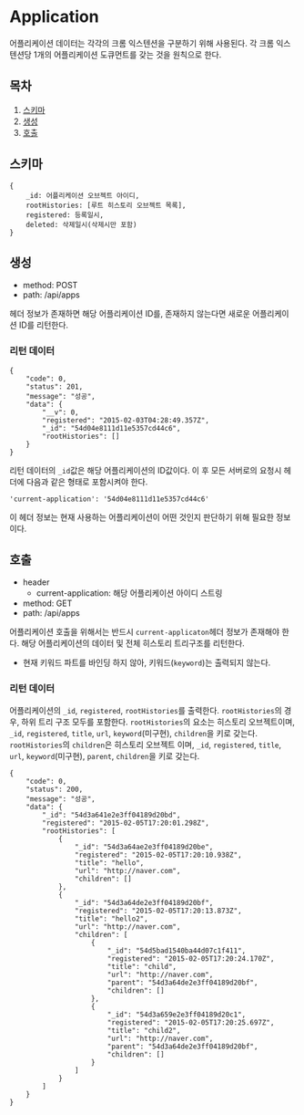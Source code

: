 # Application

어플리케이션 데이터는 각각의 크롬 익스텐션을 구분하기 위해 사용된다. 각 크롬 익스텐션당 1개의 어플리케이션 도큐먼트를 갖는 것을 원칙으로 한다.

## 목차
1. [스키마](#schema)
1. [생성](#create)
1. [호출](#get)

## <a name="schema"></a> 스키마

```
{
    _id: 어플리케이션 오브젝트 아이디,
    rootHistories: [루트 히스토리 오브젝트 목록],
    registered: 등록일시,
    deleted: 삭제일시(삭제시만 포함)
}
```

## <a name="create"></a>생성

* method: POST
* path: /api/apps

헤더 정보가 존재하면 해당 어플리케이션 ID를, 존재하지 않는다면 새로운 어플리케이션 ID를 리턴한다.

### 리턴 데이터

```
{
    "code": 0,
    "status": 201,
    "message": "성공",
    "data": {
        "__v": 0,
        "registered": "2015-02-03T04:28:49.357Z",
        "_id": "54d04e8111d11e5357cd44c6",
        "rootHistories": []
    }
}
```

리턴 데이터의 `_id`값은 해당 어플리케이션의 ID값이다. 이 후 모든 서버로의 요청시 헤더에 다음과 같은 형태로 포함시켜야 한다.

```
'current-application': '54d04e8111d11e5357cd44c6'
```

이 헤더 정보는 현재 사용하는 어플리케이션이 어떤 것인지 판단하기 위해 필요한 정보이다.

## <a name="get"></a>호출

* header
    * current-application: 해당 어플리케이션 아이디 스트링
* method: GET
* path: /api/apps

어플리케이션 호출을 위해서는 반드시 `current-applicaton`헤더 정보가 존재해야 한다.
해당 어플리케이션의 데이터 및 전체 히스토리 트리구조를 리턴한다.
 - 현재 키워드 파트를 바인딩 하지 않아, 키워드(`keyword`)는 출력되지 않는다.

### 리턴 데이터

어플리케이션의 `_id`, `registered`, `rootHistories`를 출력한다.
`rootHistories`의 경우, 하위 트리 구조 모두를 포함한다.
`rootHistories`의 요소는 히스토리 오브젝트이며, `_id`, `registered`, `title`, `url`, `keyword`(미구현), `children`을 키로 갖는다.
`rootHistories`의 `children`은 히스토리 오브젝트 이며, `_id`, `registered`, `title`, `url`, `keyword`(미구현), `parent`, `children`을 키로 갖는다.

```
{
    "code": 0,
    "status": 200,
    "message": "성공",
    "data": {
        "_id": "54d3a641e2e3ff04189d20bd",
        "registered": "2015-02-05T17:20:01.298Z",
        "rootHistories": [
            {
                "_id": "54d3a64ae2e3ff04189d20be",
                "registered": "2015-02-05T17:20:10.938Z",
                "title": "hello",
                "url": "http://naver.com",
                "children": []
            },
            {
                "_id": "54d3a64de2e3ff04189d20bf",
                "registered": "2015-02-05T17:20:13.873Z",
                "title": "hello2",
                "url": "http://naver.com",
                "children": [
                    {
                        "_id": "54d5bad1540ba44d07c1f411",
                        "registered": "2015-02-05T17:20:24.170Z",
                        "title": "child",
                        "url": "http://naver.com",
                        "parent": "54d3a64de2e3ff04189d20bf",
                        "children": []
                    },
                    {
                        "_id": "54d3a659e2e3ff04189d20c1",
                        "registered": "2015-02-05T17:20:25.697Z",
                        "title": "child2",
                        "url": "http://naver.com",
                        "parent": "54d3a64de2e3ff04189d20bf",
                        "children": []
                    }
                ]
            }
        ]
    }
}
```
